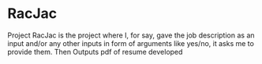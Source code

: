 # RacJac
Project RacJac is the project where I, for say, gave the job description as an input and/or any other inputs in form of arguments like yes/no, it asks me to provide them. Then Outputs pdf of resume developed
